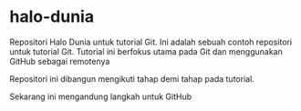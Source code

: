 # halo-dunia
Repositori Halo Dunia untuk tutorial Git.
Ini adalah sebuah contoh repositori untuk tutorial Git.
Tutorial ini berfokus utama pada Git dan menggunakan GitHub sebagai remotenya

Repositori ini dibangun mengikuti tahap demi tahap pada tutorial.

Sekarang ini mengandung langkah untuk GitHub

